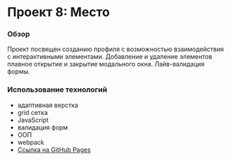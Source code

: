 # Проект 8: Место

### Обзор

 Проект посвящен созданию профиля с возможностью взаимодействия с интерактивными элементами. Добавление и удаление элементов плавное открытие и закрытие модального окна. Лайв-валидация формы.

### Использование технологий
* адаптивная верстка
* grid сетка
* JavaScript
* валидация форм
* ООП
* webpack
* [Ссылка на GitHub Pages](https://smaginalexander.github.io/mesto/.)
